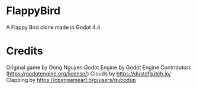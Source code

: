 # FlappyBird
A Flappy Bird clone made in Godot 4.4

# Credits
Original game by Dong Nguyen
Godot Engine by Godot Engine Contributors (https://godotengine.org/license/)
Clouds by https://dustdfg.itch.io/
Clapping by https://opengameart.org/users/qubodup
